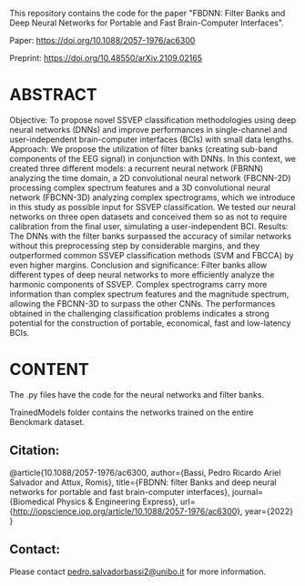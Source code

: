 This repository contains the code for the paper "FBDNN: Filter Banks and Deep Neural Networks for Portable and Fast Brain-Computer Interfaces". 

Paper: https://doi.org/10.1088/2057-1976/ac6300

Preprint: https://doi.org/10.48550/arXiv.2109.02165

# ABSTRACT
Objective: To propose novel SSVEP classification methodologies using deep neural networks (DNNs) and improve performances in single-channel and user-independent brain-computer interfaces (BCIs) with small data lengths. Approach: We propose the utilization of filter banks (creating sub-band components of the EEG signal) in conjunction with DNNs. In this context, we created three different models: a recurrent neural network (FBRNN) analyzing the time domain, a 2D convolutional neural network (FBCNN-2D) processing complex spectrum features and a 3D convolutional neural network (FBCNN-3D) analyzing complex spectrograms, which we introduce in this study as possible input for SSVEP classification. We tested our neural networks on three open datasets and conceived them so as not to require calibration from the final user, simulating a user-independent BCI. Results: The DNNs with the filter banks surpassed the accuracy of similar networks without this preprocessing step by considerable margins, and they outperformed common SSVEP classification methods (SVM and FBCCA) by even higher margins. Conclusion and significance: Filter banks allow different types of deep neural networks to more efficiently analyze the harmonic components of SSVEP. Complex spectrograms carry more information than complex spectrum features and the magnitude spectrum, allowing the FBCNN-3D to surpass the other CNNs. The performances obtained in the challenging classification problems indicates a strong potential for the construction of portable, economical, fast and low-latency BCIs.

# CONTENT
The .py files have the code for the neural networks and filter banks.

TrainedModels folder contains the networks trained on the entire Benckmark dataset.

## Citation:
@article{10.1088/2057-1976/ac6300,
	author={Bassi, Pedro Ricardo Ariel Salvador and Attux, Romis},
	title={FBDNN: filter Banks and deep neural networks for portable and fast brain-computer interfaces},
	journal={Biomedical Physics & Engineering Express},
	url={http://iopscience.iop.org/article/10.1088/2057-1976/ac6300},
	year={2022}
}

## Contact:
Please contact pedro.salvadorbassi2@unibo.it for more information.
